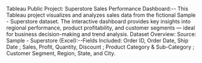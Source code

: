 Tableau Public Project: Superstore Sales Performance Dashboard:--
This Tableau project visualizes and analyzes sales data from the fictional Sample - Superstore dataset. The interactive dashboard provides key insights into regional performance, product profitability, and customer segments — ideal for business decision-making and trend analysis.
Dataset Overview:
Source: Sample - Superstore (Excel):--Fields Included: Order ID, Order Date, Ship Date ; Sales, Profit, Quantity, Discount ; Product Category & Sub-Category ; Customer Segment, Region, State, and City.



